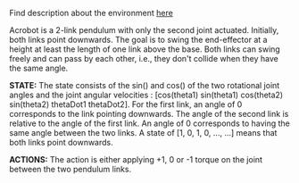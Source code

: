 Find description about the environment [here](https://gym.openai.com/envs/Acrobot-v1/)

Acrobot is a 2-link pendulum with only the second joint actuated.
Initially, both links point downwards. The goal is to swing the
end-effector at a height at least the length of one link above the base.
Both links can swing freely and can pass by each other, i.e., they don't
collide when they have the same angle.


**STATE:**
The state consists of the sin() and cos() of the two rotational joint
angles and the joint angular velocities :
[cos(theta1) sin(theta1) cos(theta2) sin(theta2) thetaDot1 thetaDot2].
For the first link, an angle of 0 corresponds to the link pointing downwards.
The angle of the second link is relative to the angle of the first link.
An angle of 0 corresponds to having the same angle between the two links.
A state of [1, 0, 1, 0, ..., ...] means that both links point downwards.


**ACTIONS:**
The action is either applying +1, 0 or -1 torque on the joint between
the two pendulum links.
